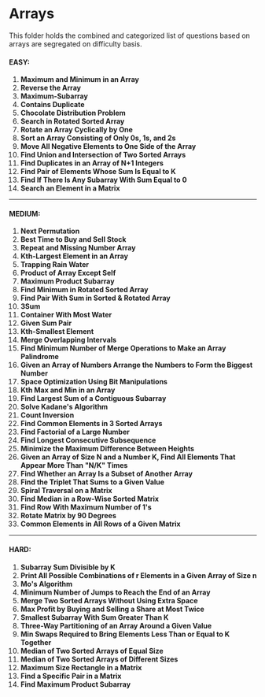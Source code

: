 # Arrays
This folder holds the combined and categorized list of questions based on arrays are segregated on difficulty basis. 



#### EASY:
1. **Maximum and Minimum in an Array**  
2. **Reverse the Array**  
3. **Maximum-Subarray**  
4. **Contains Duplicate**  
5. **Chocolate Distribution Problem**  
6. **Search in Rotated Sorted Array**  
7. **Rotate an Array Cyclically by One**  
8. **Sort an Array Consisting of Only 0s, 1s, and 2s**  
9. **Move All Negative Elements to One Side of the Array**  
10. **Find Union and Intersection of Two Sorted Arrays**  
11. **Find Duplicates in an Array of N+1 Integers**  
12. **Find Pair of Elements Whose Sum Is Equal to K**  
13. **Find If There Is Any Subarray With Sum Equal to 0**  
14. **Search an Element in a Matrix**

---

#### MEDIUM:
1. **Next Permutation**  
2. **Best Time to Buy and Sell Stock**  
3. **Repeat and Missing Number Array**  
4. **Kth-Largest Element in an Array**  
5. **Trapping Rain Water**  
6. **Product of Array Except Self**  
7. **Maximum Product Subarray**  
8. **Find Minimum in Rotated Sorted Array**  
9. **Find Pair With Sum in Sorted & Rotated Array**  
10. **3Sum**  
11. **Container With Most Water**  
12. **Given Sum Pair**  
13. **Kth-Smallest Element**  
14. **Merge Overlapping Intervals**  
15. **Find Minimum Number of Merge Operations to Make an Array Palindrome**  
16. **Given an Array of Numbers Arrange the Numbers to Form the Biggest Number**  
17. **Space Optimization Using Bit Manipulations**  
18. **Kth Max and Min in an Array**  
19. **Find Largest Sum of a Contiguous Subarray**  
20. **Solve Kadane's Algorithm**  
21. **Count Inversion**  
22. **Find Common Elements in 3 Sorted Arrays**  
23. **Find Factorial of a Large Number**  
24. **Find Longest Consecutive Subsequence**  
25. **Minimize the Maximum Difference Between Heights**  
26. **Given an Array of Size N and a Number K, Find All Elements That Appear More Than "N/K" Times**  
27. **Find Whether an Array Is a Subset of Another Array**  
28. **Find the Triplet That Sums to a Given Value**  
29. **Spiral Traversal on a Matrix**  
30. **Find Median in a Row-Wise Sorted Matrix**  
31. **Find Row With Maximum Number of 1's**  
32. **Rotate Matrix by 90 Degrees**  
33. **Common Elements in All Rows of a Given Matrix**

---

#### HARD:
1. **Subarray Sum Divisible by K**  
2. **Print All Possible Combinations of r Elements in a Given Array of Size n**  
3. **Mo's Algorithm**  
4. **Minimum Number of Jumps to Reach the End of an Array**  
5. **Merge Two Sorted Arrays Without Using Extra Space**  
6. **Max Profit by Buying and Selling a Share at Most Twice**  
7. **Smallest Subarray With Sum Greater Than K**  
8. **Three-Way Partitioning of an Array Around a Given Value**  
9. **Min Swaps Required to Bring Elements Less Than or Equal to K Together**  
10. **Median of Two Sorted Arrays of Equal Size**  
11. **Median of Two Sorted Arrays of Different Sizes**  
12. **Maximum Size Rectangle in a Matrix**  
13. **Find a Specific Pair in a Matrix**  
14. **Find Maximum Product Subarray**  
